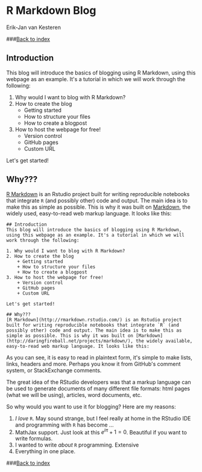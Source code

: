 # R Markdown Blog
Erik-Jan van Kesteren  



###[Back to index](../index.html)



## Introduction
This blog will introduce the basics of blogging using R Markdown, using this webpage as an example. It's a tutorial in which we will work through the following:

1. Why would I want to blog with R Markdown?
2. How to create the blog
    + Getting started
    + How to structure your files
    + How to create a blogpost
3. How to host the webpage for free!
    + Version control
    + GitHub pages
    + Custom URL
    
Let's get started!

## Why???
[R Markdown](http://rmarkdown.rstudio.com/) is an Rstudio project built for writing reproducible notebooks that integrate `R` (and possibly other) code and output. The main idea is to make this as simple as possible. This is why it was built on [Markdown](http://daringfireball.net/projects/markdown/), the widely used, easy-to-read web markup language. It looks like this:

```
## Introduction
This blog will introduce the basics of blogging using R Markdown, using this webpage as an example. It's a tutorial in which we will work through the following:

1. Why would I want to blog with R Markdown?
2. How to create the blog
    + Getting started
    + How to structure your files
    + How to create a blogpost
3. How to host the webpage for free!
    + Version control
    + GitHub pages
    + Custom URL
    
Let's get started!

## Why???
[R Markdown](http://rmarkdown.rstudio.com/) is an Rstudio project built for writing reproducible notebooks that integrate `R` (and possibly other) code and output. The main idea is to make this as simple as possible. This is why it was built on [Markdown](http://daringfireball.net/projects/markdown/), the widely available, easy-to-read web markup language. It looks like this:
```

As you can see, it is easy to read in plaintext form, it's simple to make lists, links, headers and more. Perhaps you know it from GitHub's comment system, or StackExchange comments.

The great idea of the RStudio developers was that a markup language can be used to generate documents of many different file formats: html pages (what we will be using), articles, word documents, etc. 

So why would you want to use it for blogging? Here are my reasons:

1. _I love_ `R`. May sound strange, but I feel really at home in the RStudio IDE and programming with `R` has become ...
2. MathJax support. Just look at this $e^{i\pi} + 1 = 0$. Beautiful if you want to write formulas.
3. I wanted to write _about_ `R` programming. Extensive 
4. Everything in one place.

###[Back to index](../index.html)
